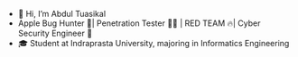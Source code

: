 - 👋 Hi, I’m Abdul Tuasikal
- Apple Bug Hunter 🙌| Penetration Tester 👨‍💻 | RED TEAM 🔥| Cyber Security Engineer 🥷
- 🎓 Student at Indraprasta University, majoring in Informatics Engineering

